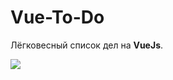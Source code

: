 <h1> Vue-To-Do </h1>
<p> Лёгковесный список дел на <b>VueJs</b>.</p>
<img src="https://pp.userapi.com/c850724/v850724671/4d07/7kLZsrWQYwI.jpg">
